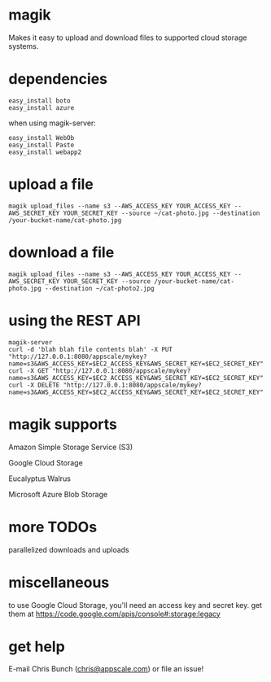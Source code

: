 magik
==============

Makes it easy to upload and download files to supported cloud storage systems.

dependencies
==============
```
easy_install boto
easy_install azure
```

when using magik-server:
```
easy_install WebOb
easy_install Paste
easy_install webapp2
```

upload a file
==============
```
magik upload_files --name s3 --AWS_ACCESS_KEY YOUR_ACCESS_KEY --AWS_SECRET_KEY YOUR_SECRET_KEY --source ~/cat-photo.jpg --destination /your-bucket-name/cat-photo.jpg
```

download a file
==============
```
magik upload_files --name s3 --AWS_ACCESS_KEY YOUR_ACCESS_KEY --AWS_SECRET_KEY YOUR_SECRET_KEY --source /your-bucket-name/cat-photo.jpg --destination ~/cat-photo2.jpg
```

using the REST API
==============
```
magik-server
curl -d 'blah blah file contents blah' -X PUT "http://127.0.0.1:8080/appscale/mykey?name=s3&AWS_ACCESS_KEY=$EC2_ACCESS_KEY&AWS_SECRET_KEY=$EC2_SECRET_KEY"
curl -X GET "http://127.0.0.1:8080/appscale/mykey?name=s3&AWS_ACCESS_KEY=$EC2_ACCESS_KEY&AWS_SECRET_KEY=$EC2_SECRET_KEY"
curl -X DELETE "http://127.0.0.1:8080/appscale/mykey?name=s3&AWS_ACCESS_KEY=$EC2_ACCESS_KEY&AWS_SECRET_KEY=$EC2_SECRET_KEY"
```

magik supports
==============
Amazon Simple Storage Service (S3)

Google Cloud Storage

Eucalyptus Walrus

Microsoft Azure Blob Storage

more TODOs
==============
parallelized downloads and uploads

miscellaneous
==============
to use Google Cloud Storage, you'll need an access key and secret key. get them at https://code.google.com/apis/console#:storage:legacy

get help
==============
E-mail Chris Bunch (chris@appscale.com) or file an issue!
